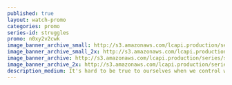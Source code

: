 ```yaml
---
published: true
layout: watch-promo
categories: promo
series-id: struggles
promo: n0xy2v2cwk
image_banner_archive_small: http://s3.amazonaws.com/lcapi.production/series/struggles/480x340.jpg
image_banner_archive_small_2x: http://s3.amazonaws.com/lcapi.production/series/struggles/960x680.jpg 
image_banner_archive: http://s3.amazonaws.com/lcapi.production/series/struggles/1500x340.jpg
image_banner_archive_2x: http://s3.amazonaws.com/lcapi.production/series/struggles/3000x680.jpg
description_medium: It's hard to be true to ourselves when we control what the world sees about us online. Let’s learn to be real with our struggles.
---
```

